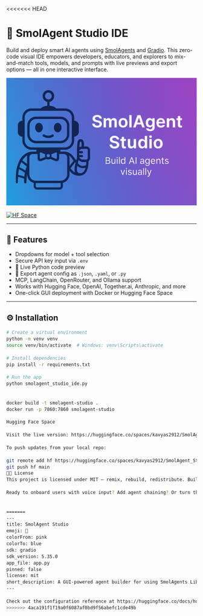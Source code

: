 <<<<<<< HEAD
# 🧠 SmolAgent Studio IDE

Build and deploy smart AI agents using [SmolAgents](https://huggingface.co/docs/smolagents) and [Gradio](https://gradio.app). This zero-code visual IDE empowers developers, educators, and explorers to mix-and-match tools, models, and prompts with live previews and export options — all in one interactive interface.

![Banner](assets/banner.png)

[![HF Space](https://img.shields.io/badge/Launch-SmolaAgent_HF-brightgreen)](https://huggingface.co/spaces/kavyas2912/SmolAgent_Studio)

---

## 🚀 Features

- Dropdowns for model + tool selection  
- Secure API key input via `.env`  
- 🧠 Live Python code preview  
- 💾 Export agent config as `.json`, `.yaml`, or `.py`  
- MCP, LangChain, OpenRouter, and Ollama support  
- Works with Hugging Face, OpenAI, Together.ai, Anthropic, and more  
- One-click GUI deployment with Docker or Hugging Face Space  

---

## ⚙️ Installation

```bash
# Create a virtual environment
python -m venv venv
source venv/bin/activate  # Windows: venv\Scripts\activate

# Install dependencies
pip install -r requirements.txt

# Run the app
python smolagent_studio_ide.py


docker build -t smolagent-studio .
docker run -p 7860:7860 smolagent-studio

Hugging Face Space

Visit the live version: https://huggingface.co/spaces/kavyas2912/SmolAgent_Studio

To push updates from your local repo:

git remote add hf https://huggingface.co/spaces/kavyas2912/SmolAgent_Studio
git push hf main
🧑‍🚀 License
This project is licensed under MIT — remix, rebuild, redistribute. Built with heart by Kamalnayan & Copilot 🌟

Ready to onboard users with voice input? Add agent chaining? Or turn this into a collaborative studio? Let me know — we’ll turn it into a movement, not just a tool. 💫


=======
---
title: SmolAgent Studio
emoji: 🏃
colorFrom: pink
colorTo: blue
sdk: gradio
sdk_version: 5.35.0
app_file: app.py
pinned: false
license: mit
short_description: A GUI-powered agent builder for using SmolAgents Library
---

Check out the configuration reference at https://huggingface.co/docs/hub/spaces-config-reference
>>>>>>> 4aca191f1f19a0f6087af0bd9f56abefc1cde49b
